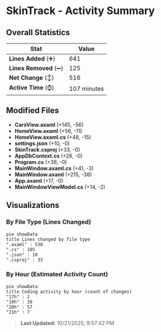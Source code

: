 # SkinTrack - Activity Summary 

## Overall Statistics

| Stat                   | Value                                                             |
| ---------------------- | ----------------------------------------------------------------- |
| **Lines Added** (➕)   | 641                                          |
| **Lines Removed** (➖) | 125                                        |
| **Net Change** (↕)    | 516                |
| **Active Time** (⌚)   | 107 minutes |


## Modified Files
- **CarsView.axaml** (+145, -56)
- **HomeView.axaml** (+56, -11)
- **HomeView.axaml.cs** (+48, -15)
- **settings.json** (+10, -0)
- **SkinTrack.csproj** (+33, -0)
- **AppDbContext.cs** (+26, -0)
- **Program.cs** (+36, -0)
- **MainWindow.axaml.cs** (+41, -3)
- **MainWindow.axaml** (+215, -38)
- **App.axaml** (+17, -0)
- **MainWindowViewModel.cs** (+14, -2)

## Visualizations

### By File Type (Lines Changed)

```mermaid
pie showData
title Lines changed by file type
".axaml" : 538
".cs" : 185
".json" : 10
".csproj" : 33
```

### By Hour (Estimated Activity Count)

```mermaid
pie showData
title Coding activity by hour (count of changes)
"17h" : 2
"19h" : 39
"20h" : 57
"21h" : 7
```


> **Last Updated:** 10/21/2025, 9:57:42 PM